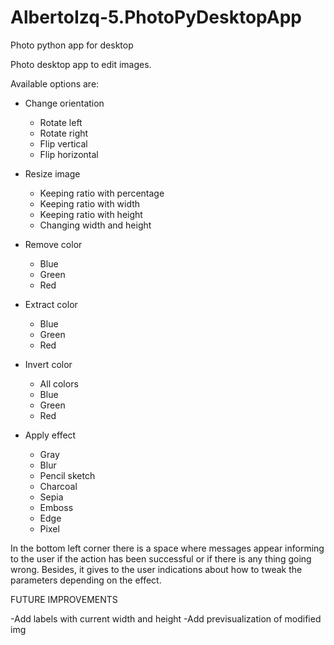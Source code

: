 # AlbertoIzq-5.PhotoPyDesktopApp
Photo python app for desktop

Photo desktop app to edit images.

Available options are:

- Change orientation
  - Rotate left
  - Rotate right
  - Flip vertical
  - Flip horizontal
  
- Resize image
  - Keeping ratio with percentage
  - Keeping ratio with width
  - Keeping ratio with height
  - Changing width and height
  
- Remove color
  - Blue
  - Green
  - Red
  
- Extract color
  - Blue
  - Green
  - Red
  
- Invert color
  - All colors
  - Blue
  - Green
  - Red

- Apply effect
  - Gray
  - Blur
  - Pencil sketch
  - Charcoal
  - Sepia
  - Emboss
  - Edge
  - Pixel
  
In the bottom left corner there is a space where messages appear informing to the user if the action has been successful or if there is any thing going wrong. Besides, it gives to the user indications about how to tweak the parameters depending on the effect.

FUTURE IMPROVEMENTS

-Add labels with current width and height
-Add previsualization of modified img
